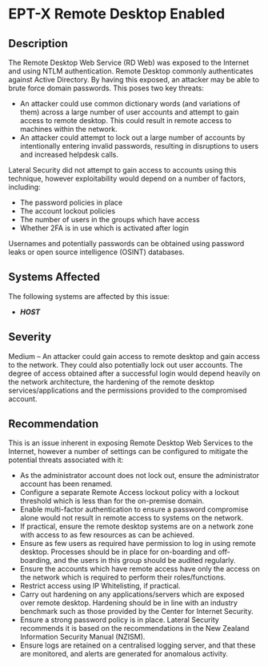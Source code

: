 EPT-X Remote Desktop Enabled
============================

Description
-----------

The Remote Desktop Web Service (RD Web) was exposed to the Internet and using NTLM authentication. Remote Desktop commonly authenticates against Active Directory. By having this exposed, an attacker may be able to brute force domain passwords. This poses two key threats:
 * An attacker could use common dictionary words (and variations of them) across a large number of user accounts and attempt to gain access to remote desktop. This could result in remote access to machines within the network.
 * An attacker could attempt to lock out a large number of accounts by intentionally entering invalid passwords, resulting in disruptions to users and increased helpdesk calls.
 
Lateral Security did not attempt to gain access to accounts using this technique, however exploitability would depend on a number of factors, including:
 * The password policies in place
 * The account lockout policies
 * The number of users in the groups which have access
 * Whether 2FA is in use which is activated after login
 
Usernames and potentially passwords can be obtained using password leaks or open source intelligence (OSINT) databases.

Systems Affected
----------------
The following systems are affected by this issue:
  * ***HOST***
  
Severity
--------
Medium – An attacker could gain access to remote desktop and gain access to the network. They could also potentially lock out user accounts.
The degree of access obtained after a successful login would depend heavily on the network architecture, the hardening of the remote desktop services/applications and the permissions provided to the compromised account.

Recommendation
--------------
This is an issue inherent in exposing Remote Desktop Web Services to the Internet, however a number of settings can be configured to mitigate the potential threats associated with it:
 * As the administrator account does not lock out, ensure the administrator account has been renamed.
 * Configure a separate Remote Access lockout policy with a lockout threshold which is less than for the on-premise domain.
 * Enable multi-factor authentication to ensure a password compromise alone would not result in remote access to systems on the network.
 * If practical, ensure the remote desktop systems are on a network zone with access to as few resources as can be achieved.
 * Ensure as few users as required have permission to log in using remote desktop. Processes should be in place for on-boarding and off-boarding, and the users in this group should be audited regularly.
 * Ensure the accounts which have remote access have only the access on the network which is required to perform their roles/functions.
 * Restrict access using IP Whitelisting, if practical.
 * Carry out hardening on any applications/servers which are exposed over remote desktop. Hardening should be in line with an industry benchmark such as those provided by the Center for Internet Security.
 * Ensure a strong password policy is in place. Lateral Security recommends it is based on the recommendations in the New Zealand Information Security Manual (NZISM).
 * Ensure logs are retained on a centralised logging server, and that these are monitored, and alerts are generated for anomalous activity.
